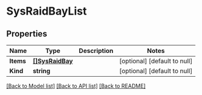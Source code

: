 # SysRaidBayList

## Properties
Name | Type | Description | Notes
------------ | ------------- | ------------- | -------------
**Items** | [**[]SysRaidBay**](sys_raid_bay.md) |  | [optional] [default to null]
**Kind** | **string** |  | [optional] [default to null]

[[Back to Model list]](../README.md#documentation-for-models) [[Back to API list]](../README.md#documentation-for-api-endpoints) [[Back to README]](../README.md)


